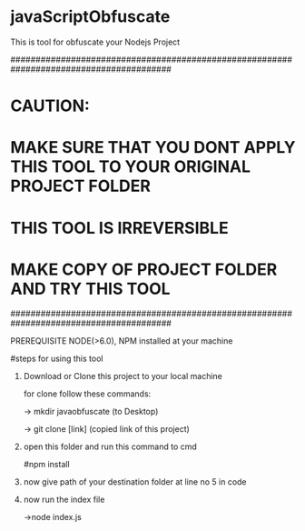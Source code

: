 # javaScriptObfuscate
This is tool for obfuscate your Nodejs Project

########################################################################################
# CAUTION:
# MAKE SURE THAT YOU DONT APPLY THIS TOOL TO YOUR ORIGINAL PROJECT FOLDER
# THIS TOOL IS IRREVERSIBLE 
# MAKE COPY OF PROJECT FOLDER AND TRY THIS TOOL
########################################################################################

PREREQUISITE
NODE(>6.0), NPM installed at your machine

#steps for using this tool
1) Download or Clone this project to your local machine

    for clone follow these commands:
    
    -> mkdir javaobfuscate (to Desktop)
    
    -> git clone [link] (copied link of this project)
    
2) open this folder and run this command to cmd

   #npm install
   
3) now give path of your destination folder at line no 5 in code

4) now run the index file

   ->node index.js
